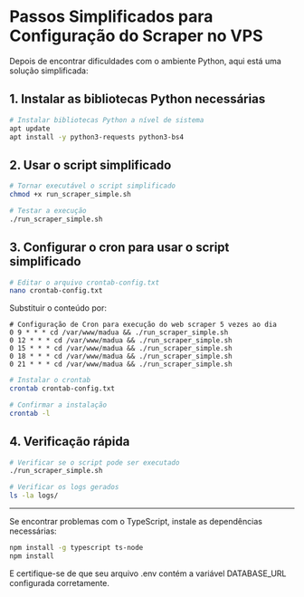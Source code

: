 # Passos Simplificados para Configuração do Scraper no VPS

Depois de encontrar dificuldades com o ambiente Python, aqui está uma solução simplificada:

## 1. Instalar as bibliotecas Python necessárias

```bash
# Instalar bibliotecas Python a nível de sistema
apt update
apt install -y python3-requests python3-bs4
```

## 2. Usar o script simplificado

```bash
# Tornar executável o script simplificado
chmod +x run_scraper_simple.sh

# Testar a execução
./run_scraper_simple.sh
```

## 3. Configurar o cron para usar o script simplificado

```bash
# Editar o arquivo crontab-config.txt
nano crontab-config.txt
```

Substituir o conteúdo por:

```
# Configuração de Cron para execução do web scraper 5 vezes ao dia
0 9 * * * cd /var/www/madua && ./run_scraper_simple.sh
0 12 * * * cd /var/www/madua && ./run_scraper_simple.sh
0 15 * * * cd /var/www/madua && ./run_scraper_simple.sh
0 18 * * * cd /var/www/madua && ./run_scraper_simple.sh
0 21 * * * cd /var/www/madua && ./run_scraper_simple.sh
```

```bash
# Instalar o crontab
crontab crontab-config.txt

# Confirmar a instalação
crontab -l
```

## 4. Verificação rápida

```bash
# Verificar se o script pode ser executado
./run_scraper_simple.sh

# Verificar os logs gerados
ls -la logs/
```

---

Se encontrar problemas com o TypeScript, instale as dependências necessárias:

```bash
npm install -g typescript ts-node
npm install
```

E certifique-se de que seu arquivo .env contém a variável DATABASE_URL configurada corretamente. 